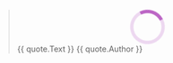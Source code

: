 <script setup>
import { ref, onMounted } from "vue";
import axios from "axios";

const quote = ref("");

onMounted(async () => {
    const res = await axios.get("https://api.atridad.ca/v1/randomQuote");
    quote.value = res.data;
    console.log(res.data);
});
</script>

<blockquote class="quote">
<div v-if="!quote" class="spinner"></div>

<div v-else>
    {{ quote.Text }}
    <span class="rengoku-alt">{{ quote.Author }}</span>
</div>
</blockquote>

<style>
.spinner {
    margin: 0 auto;
    border: 6px solid rgba(146, 2, 161, 0.15);
    border-radius: 50%;
    width: 50px;
    height: 50px;
    border-top-color: rgba(146, 2, 161, 0.6);
    animation: rotate calc(1s) linear infinite;
}

@keyframes rotate {
  0% { transform: rotate(0deg); }
  100% { transform: rotate(360deg); }
}
</style>

<!-- ---
hero: true
heroQuote: You forgot to use Comic Sans as a font, that's why its erroring.
heroName: Insightful Stackoverflow Commenter
feedOnHomepage: true
--- -->

